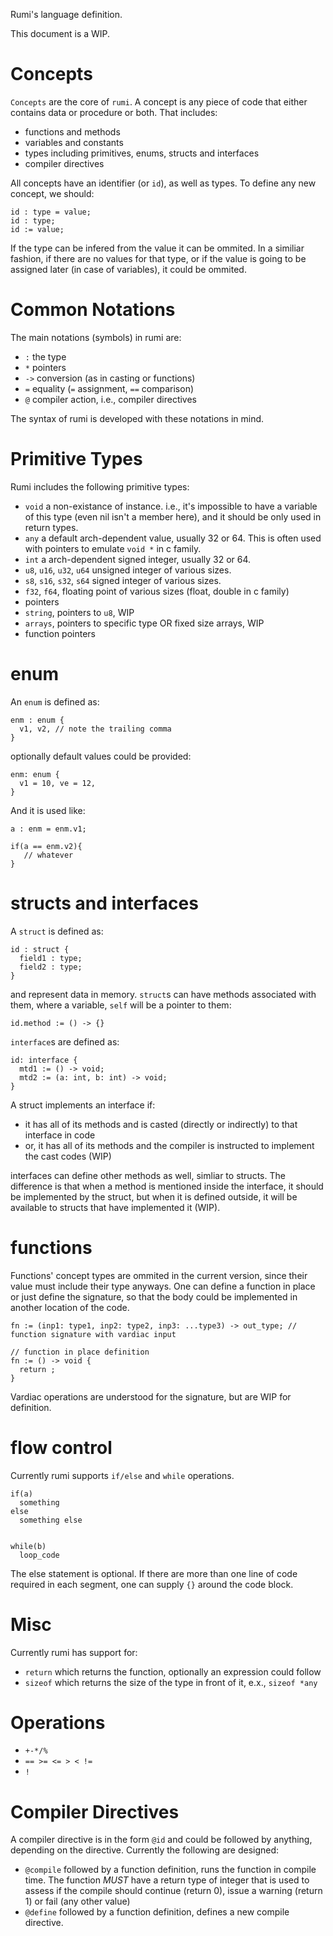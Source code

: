 Rumi's language definition.

This document is a WIP.

# Concepts

`Concepts` are the core of `rumi`. A concept is any piece of code that either contains data or procedure or both. That includes:

* functions and methods
* variables and constants
* types including primitives, enums, structs and interfaces
* compiler directives

All concepts have an identifier (or `id`), as well as types. To define any new concept, we should:

``` rumi
id : type = value;
id : type;
id := value;
```

If the type can be infered from the value it can be ommited. In a similiar fashion, if there are no values for that type, or if the value is going to be assigned later (in case of variables), it could be ommited.


# Common Notations

The main notations (symbols) in rumi are:

* `:` the type
* `*` pointers
* `->` conversion (as in casting or functions)
* `=` equality (`=` assignment, `==` comparison)
* `@` compiler action, i.e., compiler directives

The syntax of rumi is developed with these notations in mind.

# Primitive Types

Rumi includes the following primitive types:

* `void` a non-existance of instance. i.e., it's impossible to have a variable of this type (even nil isn't a member here), and it should be only used in return types.
* `any` a default arch-dependent value, usually 32 or 64. This is often used with pointers to emulate `void *` in c family.
* `int` a arch-dependent signed integer, usually 32 or 64.
* `u8`, `u16`, `u32`, `u64` unsigned integer of various sizes.
* `s8`, `s16`, `s32`, `s64` signed integer of various sizes.
* `f32`, `f64`, floating point of various sizes (float, double in c family)
* pointers
* `string`, pointers to `u8`, WIP
* `arrays`, pointers to specific type OR fixed size arrays, WIP
* function pointers

# enum

An `enum` is defined as:

``` rumi
enm : enum {
  v1, v2, // note the trailing comma
}
```

optionally default values could be provided:

``` rumi
enm: enum {
  v1 = 10, ve = 12,
}
```

And it is used like:

```rumi
a : enm = enm.v1;

if(a == enm.v2){
   // whatever
}
```

# structs and interfaces

A `struct` is defined as:

``` rumi
id : struct {
  field1 : type;
  field2 : type;
}
```

and represent data in memory. `struct`s can have methods associated with them, where a variable, `self` will be a pointer to them:

``` rumi
id.method := () -> {}
```

`interface`s are defined as:

``` rumi
id: interface {
  mtd1 := () -> void;
  mtd2 := (a: int, b: int) -> void;
}
```

A struct implements an interface if:

* it has all of its methods and is casted (directly or indirectly) to that interface in code
* or, it has all of its methods and the compiler is instructed to implement the cast codes (WIP)

interfaces can define other methods as well, simliar to structs. The difference is that when a method is mentioned inside the interface, it should be implemented by the struct, but when it is defined outside, it will be available to structs that have implemented it (WIP).

# functions

Functions' concept types are ommited in the current version, since their value must include their type anyways. One can define a function in place or just define the signature, so that the body could be implemented in another location of the code.

``` rumi
fn := (inp1: type1, inp2: type2, inp3: ...type3) -> out_type; // function signature with vardiac input

// function in place definition
fn := () -> void {
  return ;
}
```

Vardiac operations are understood for the signature, but are WIP for definition.

# flow control

Currently rumi supports `if/else` and `while` operations. 

``` rumi
if(a)
  something
else
  something else


while(b)
  loop_code

```

The else statement is optional. If there are more than one line of code required in each segment, one can supply `{}` around the code block.

# Misc

Currently rumi has support for:

* `return` which returns the function, optionally an expression could follow
* `sizeof` which returns the size of the type in front of it, e.x., `sizeof *any`

# Operations

* `+-*/%`
* `== >= <= > < !=`
* `!`

# Compiler Directives

A compiler directive is in the form `@id` and could be followed by anything, depending on the directive. Currently the following are designed:

* `@compile` followed by a function definition, runs the function in compile time. The function *MUST* have a return type of integer that is used to assess if the compile should continue (return 0), issue a warning (return 1) or fail (any other value)
* `@define` followed by a function definition, defines a new compile directive. 
